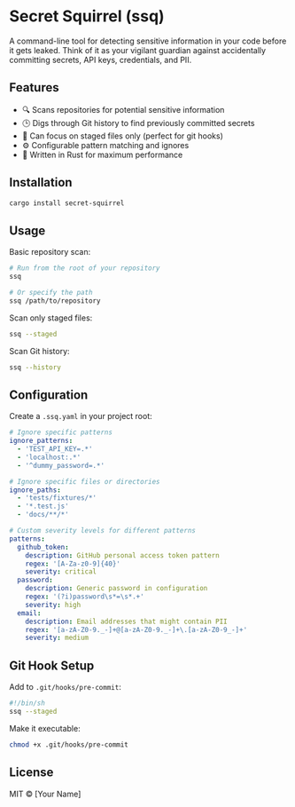 # Secret Squirrel (ssq)

A command-line tool for detecting sensitive information in your code before it gets leaked. Think of it as your vigilant guardian against accidentally committing secrets, API keys, credentials, and PII.

## Features

- 🔍 Scans repositories for potential sensitive information
- 🕒 Digs through Git history to find previously committed secrets
- 🎯 Can focus on staged files only (perfect for git hooks)
- ⚙️ Configurable pattern matching and ignores
- 🚀 Written in Rust for maximum performance

## Installation

```bash
cargo install secret-squirrel
```

## Usage

Basic repository scan:
```bash
# Run from the root of your repository
ssq

# Or specify the path
ssq /path/to/repository
```

Scan only staged files:
```bash
ssq --staged
```

Scan Git history:
```bash
ssq --history
```

## Configuration

Create a `.ssq.yaml` in your project root:

```yaml
# Ignore specific patterns
ignore_patterns:
  - 'TEST_API_KEY=.*'
  - 'localhost:.*'
  - '^dummy_password=.*'

# Ignore specific files or directories
ignore_paths:
  - 'tests/fixtures/*'
  - '*.test.js'
  - 'docs/**/*'

# Custom severity levels for different patterns
patterns:
  github_token:
    description: GitHub personal access token pattern
    regex: '[A-Za-z0-9]{40}'
    severity: critical
  password:
    description: Generic password in configuration
    regex: '(?i)password\s*=\s*.+'
    severity: high
  email:
    description: Email addresses that might contain PII
    regex: '[a-zA-Z0-9._-]+@[a-zA-Z0-9._-]+\.[a-zA-Z0-9_-]+'
    severity: medium
```

## Git Hook Setup

Add to `.git/hooks/pre-commit`:

```bash
#!/bin/sh
ssq --staged
```

Make it executable:
```bash
chmod +x .git/hooks/pre-commit
```

## License

MIT © [Your Name]
